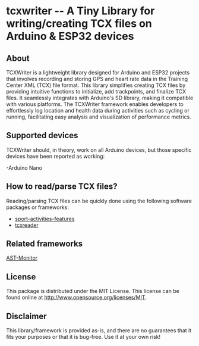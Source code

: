 # tcxwriter -- A Tiny Library for writing/creating TCX files on Arduino & ESP32 devices

## About

TCXWriter is a lightweight library designed for Arduino and ESP32 projects that involves recording and storing GPS and heart rate data in the Training Center XML (TCX) file format. This library simplifies creating TCX files by providing intuitive functions to initialize, add trackpoints, and finalize TCX files. It seamlessly integrates with Arduino's SD library, making it compatible with various platforms. The TCXWriter framework enables developers to effortlessly log location and health data during activities such as cycling or running, facilitating easy analysis and visualization of performance metrics.

## Supported devices

TCXWriter should, in theory, work on all Arduino devices, but those specific devices have been reported as working:

-Arduino Nano

## How to read/parse TCX files?

Reading/parsing TCX files can be quickly done using the following software packages or frameworks:

- [sport-activities-features](https://github.com/firefly-cpp/sport-activities-features)
- [tcxreader](https://github.com/alenrajsp/tcxreader)

## Related frameworks

[AST-Monitor](https://github.com/firefly-cpp/AST-Monitor)

## License

This package is distributed under the MIT License. This license can be found online at <http://www.opensource.org/licenses/MIT>.

## Disclaimer

This library/framework is provided as-is, and there are no guarantees that it fits your purposes or that it is bug-free. Use it at your own risk!
